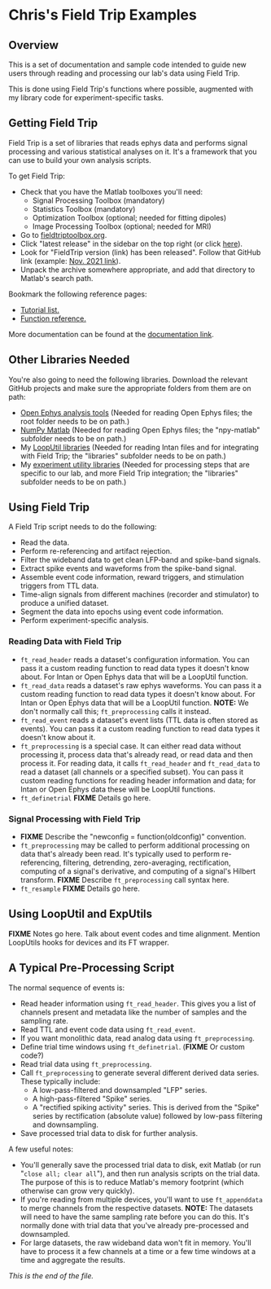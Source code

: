 # Chris's Field Trip Examples

## Overview

This is a set of documentation and sample code intended to guide new users
through reading and processing our lab's data using Field Trip.

This is done using Field Trip's functions where possible, augmented with my
library code for experiment-specific tasks.

## Getting Field Trip

Field Trip is a set of libraries that reads ephys data and performs signal
processing and various statistical analyses on it. It's a framework that
you can use to build your own analysis scripts.

To get Field Trip:
* Check that you have the Matlab toolboxes you'll need:
    * Signal Processing Toolbox (mandatory)
    * Statistics Toolbox (mandatory)
    * Optimization Toolbox (optional; needed for fitting dipoles)
    * Image Processing Toolbox (optional; needed for MRI)
* Go to [fieldtriptoolbox.org](https://www.fieldtriptoolbox.org).
* Click "latest release" in the sidebar on the top right
(or click [here](https://www.fieldtriptoolbox.org/#latest-release)).
* Look for "FieldTrip version (link) has been released". Follow that
GitHub link (example: 
[Nov. 2021 link](http://github.com/fieldtrip/fieldtrip/releases/tag/20211118)).
* Unpack the archive somewhere appropriate, and add that directory to
Matlab's search path.

Bookmark the following reference pages:
* [Tutorial list.](https://www.fieldtriptoolbox.org/tutorial)
* [Function reference.](https://www.fieldtriptoolbox.org/reference)

More documentation can be found at the
[documentation link](https://www.fieldtriptoolbox.org/documentation).

## Other Libraries Needed

You're also going to need the following libraries. Download the relevant
GitHub projects and make sure the appropriate folders from them are on path:

* [Open Ephys analysis tools](https://github.com/open-ephys/analysis-tools)
(Needed for reading Open Ephys files; the root folder needs to be on path.)
* [NumPy Matlab](https://github.com/kwikteam/npy-matlab)
(Needed for reading Open Ephys files; the "npy-matlab" subfolder needs to be
on path.)
* My [LoopUtil libraries](https://github.com/att-circ-contrl/LoopUtil)
(Needed for reading Intan files and for integrating with Field Trip; the
"libraries" subfolder needs to be on path.)
* My [experiment utility libraries](https://github.com/att-circ-contrl/exp-utils-cjt)
(Needed for processing steps that are specific to our lab, and more Field
Trip integration; the "libraries" subfolder needs to be on path.)

## Using Field Trip

A Field Trip script needs to do the following:
* Read the data.
* Perform re-referencing and artifact rejection.
* Filter the wideband data to get clean LFP-band and spike-band signals.
* Extract spike events and waveforms from the spike-band signal.
* Assemble event code information, reward triggers, and stimulation triggers
from TTL data.
* Time-align signals from different machines (recorder and stimulator) to
produce a unified dataset.
* Segment the data into epochs using event code information.
* Perform experiment-specific analysis.

### Reading Data with Field Trip

* `ft_read_header` reads a dataset's configuration information. You can
pass it a custom reading function to read data types it doesn't know about.
For Intan or Open Ephys data that will be a LoopUtil function.
* `ft_read_data` reads a dataset's raw ephys waveforms. You can pass it a
custom reading function to read data types it doesn't know about.
For Intan or Open Ephys data that will be a LoopUtil function. **NOTE:**
We don't normally call this; `ft_preprocessing` calls it instead.
* `ft_read_event` reads a dataset's event lists (TTL data is often stored as
events). You can pass it a custom reading function to read data types it
doesn't know about it.
* `ft_preprocessing` is a special case. It can either read data without
processing it, process data that's already read, or read data and then
process it. For reading data, it calls `ft_read_header` and `ft_read_data`
to read a dataset (all channels or a specified subset). You can pass it
custom reading functions for reading header information and data; for Intan
or Open Ephys data these will be LoopUtil functions.
* `ft_definetrial` **FIXME** Details go here.

### Signal Processing with Field Trip

* **FIXME** Describe the "newconfig = function(oldconfig)" convention.
* `ft_preprocessing` may be called to perform additional processing on data
that's already been read. It's typically used to perform re-referencing,
filtering, detrending, zero-averaging, rectification, computing of a signal's
derivative, and computing of a signal's Hilbert transform.
**FIXME** Describe `ft_preprocessing` call syntax here.
* `ft_resample` **FIXME** Details go here.

## Using LoopUtil and ExpUtils

**FIXME** Notes go here. Talk about event codes and time alignment. Mention
LoopUtils hooks for devices and its FT wrapper.

## A Typical Pre-Processing Script

The normal sequence of events is:

* Read header information using `ft_read_header`. This gives you a list of
channels present and metadata like the number of samples and the sampling
rate.
* Read TTL and event code data using `ft_read_event`.
* If you want monolithic data, read analog data using `ft_preprocessing`.
* Define trial time windows using `ft_definetrial`. (**FIXME** Or custom
code?)
* Read trial data using `ft_preprocessing`.
* Call `ft_preprocessing` to generate several different derived data series.
These typically include:
    * A low-pass-filtered and downsampled "LFP" series.
    * A high-pass-filtered "Spike" series.
    * A "rectified spiking activity" series. This is derived from the "Spike"
series by rectification (absolute value) followed by low-pass filtering and
downsampling.
* Save processed trial data to disk for further analysis.

A few useful notes:
* You'll generally save the processed trial data to disk, exit Matlab (or run
"`close all; clear all`"), and then run analysis scripts on the trial data.
The purpose of this is to reduce Matlab's memory footprint (which otherwise
can grow very quickly).
* If you're reading from multiple devices, you'll want to use
`ft_appenddata` to merge channels from the respective datasets. **NOTE:**
The datasets will need to have the same sampling rate before you can do this.
It's normally done with trial data that you've already pre-processed and
downsampled.
* For large datasets, the raw wideband data won't fit in memory. You'll have
to process it a few channels at a time or a few time windows at a time and
aggregate the results.


*This is the end of the file.*
